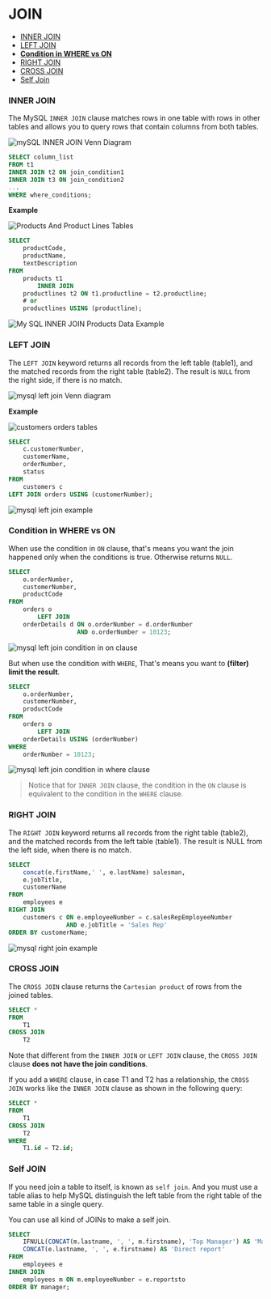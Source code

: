 # JOIN

* [INNER JOIN](#inner-join) <br>
* [LEFT JOIN](#left-join) <br>
* [**Condition in WHERE vs ON**](#condition-in-where-vs-on) <br>
* [RIGHT JOIN](#right-join) <br>
* [CROSS JOIN](#cross-join) <br>
* [Self Join](#self-join) <br>

### INNER JOIN
The MySQL `INNER JOIN` clause matches rows in one table with rows in other tables and allows you to query rows that contain columns from both tables.

![mySQL INNER JOIN Venn Diagram](./images/MySQL-INNER-JOIN-Venn-Diagram.png)

```sql
SELECT column_list
FROM t1
INNER JOIN t2 ON join_condition1
INNER JOIN t3 ON join_condition2
...
WHERE where_conditions;
```

**Example**

![Products And Product Lines Tables](./images/products_and_product_lines_tables.png)

```sql
SELECT
    productCode,
    productName,
    textDescription
FROM
    products t1
        INNER JOIN
    productlines t2 ON t1.productline = t2.productline;
    # or
    productlines USING (productline);
```

![My SQL INNER JOIN Products Data Example](./images/MySQL-INNER-JOIN-Products-Data-Example.jpg)

### LEFT JOIN
The `LEFT JOIN` keyword returns all records from the left table (table1), and the matched records from the right table (table2). The result is `NULL` from the right side, if there is no match.

![mysql left join Venn diagram](./images/mysql-left-join-Venn-diagram.png)

**Example**

![customers orders tables](./images/customers_orders_tables.png)

```sql
SELECT
    c.customerNumber,
    customerName,
    orderNumber,
    status
FROM
    customers c
LEFT JOIN orders USING (customerNumber);
```

![mysql left join example](./images/MySQL-LEFT-JOIN-example.png)

### Condition in WHERE vs ON
When use the condition in `ON` clause, that's means you want the join happened only when the conditions is true. Otherwise returns `NULL`.

```sql
SELECT
    o.orderNumber,
    customerNumber,
    productCode
FROM
    orders o
        LEFT JOIN
    orderDetails d ON o.orderNumber = d.orderNumber
                   AND o.orderNumber = 10123;
```

![mysql left join condition in on clause](./images/MySQL-LEFT-JOIN-Condition-in-ON-clause.png)

But when use the condition with `WHERE`, That's means you want to **(filter) limit the result**.

```sql
SELECT
    o.orderNumber,
    customerNumber,
    productCode
FROM
    orders o
        LEFT JOIN
    orderDetails USING (orderNumber)
WHERE
    orderNumber = 10123;
```

![mysql left join condition in where clause](./images/MySQL-LEFT-JOIN-Condition-in-WHERE-clause.png)

> Notice that for `INNER JOIN` clause, the condition in the `ON` clause is equivalent to the condition in the `WHERE` clause.

### RIGHT JOIN
The `RIGHT JOIN` keyword returns all records from the right table (table2), and the matched records from the left table (table1). The result is NULL from the left side, when there is no match.

```sql
SELECT
    concat(e.firstName,' ', e.lastName) salesman,
    e.jobTitle,
    customerName
FROM
    employees e
RIGHT JOIN
    customers c ON e.employeeNumber = c.salesRepEmployeeNumber
                AND e.jobTitle = 'Sales Rep'
ORDER BY customerName;
```

![mysql right join example](./images/MySQL-RIGHT-JOIN-example.png)

### CROSS JOIN
The `CROSS JOIN` clause returns the `Cartesian product` of rows from the joined tables.

```sql
SELECT *
FROM
    T1
CROSS JOIN
    T2
```

Note that different from the `INNER JOIN` or `LEFT JOIN` clause, the `CROSS JOIN` clause **does not have the join conditions**.

If you add a `WHERE` clause, in case T1 and T2 has a relationship, the `CROSS JOIN` works like the `INNER JOIN` clause as shown in the following query:

```sql
SELECT *
FROM
    T1
CROSS JOIN
    T2
WHERE
    T1.id = T2.id;
```

### Self JOIN
If you need join a table to itself, is known as `self join`. And you must use a table alias to help MySQL distinguish the left table from the right table of the same table in a single query.

You can use all kind of JOINs to make a self join.
```sql
SELECT
    IFNULL(CONCAT(m.lastname, ', ', m.firstname), 'Top Manager') AS 'Manager',
    CONCAT(e.lastname, ', ', e.firstname) AS 'Direct report'
FROM
    employees e
INNER JOIN
    employees m ON m.employeeNumber = e.reportsto
ORDER BY manager;
```
